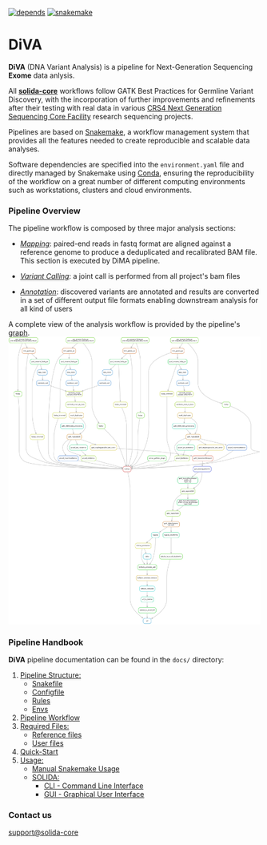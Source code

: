 [![depends](https://img.shields.io/badge/depends%20from-bioconda-brightgreen.svg)](http://bioconda.github.io/)
[![snakemake](https://img.shields.io/badge/snakemake-5.3-brightgreen.svg)](https://snakemake.readthedocs.io/en/stable/)

# DiVA
**DiVA** (DNA Variant Analysis) is a pipeline for Next-Generation Sequencing **Exome** data anlysis.

All **[solida-core](https://github.com/solida-core)** workflows follow GATK Best Practices for Germline Variant Discovery, with the incorporation of further improvements and refinements after their testing with real data in various [CRS4 Next Generation Sequencing Core Facility](http://next.crs4.it) research sequencing projects.

Pipelines are based on [Snakemake](https://snakemake.readthedocs.io/en/stable/), a workflow management system that provides all the features needed to create reproducible and scalable data analyses.

Software dependencies are specified into the `environment.yaml` file and directly managed by Snakemake using [Conda](https://docs.conda.io/en/latest/miniconda.html), ensuring the reproducibility of the workflow on a great number of different computing environments such as workstations, clusters and cloud environments.


### Pipeline Overview
The pipeline workflow is composed by three major analysis sections:
 * [_Mapping_](docs/diva_workflow.md#mapping): paired-end reads in fastq format are aligned against a reference genome to produce a deduplicated and recalibrated BAM file. This section is executed by DiMA pipeline.

 * [_Variant Calling_](docs/diva_workflow.md#variant-calling): a joint call is performed from all project's bam files
 
 * [_Annotation_](docs/diva_workflow.md#annotation): discovered variants are annotated and results are converted in a set of different output file formats enabling downstream analysis for all kind of users
 
A complete view of the analysis workflow is provided by the pipeline's [graph](images/diva.png).
![Workflow](./images/diva.png)

### Pipeline Handbook
**DiVA** pipeline documentation can be found in the `docs/` directory:


1. [Pipeline Structure:](docs/pipeline_structure.md)
    * [Snakefile](docs/pipeline_structure.md#snakefile)
    * [Configfile](docs/pipeline_structure.md#configfile)
    * [Rules](docs/pipeline_structure.md#rules)
    * [Envs](docs/pipeline_structure.md#envs)
2. [Pipeline Workflow](docs/diva_workflow.md)
3. [Required Files:]()
    * [Reference files](docs/reference_files.md)
    * [User files](docs/user_files.md)
4. [Quick-Start](docs/pipeline_usage.md)
5. [Usage:]()
    * [Manual Snakemake Usage](docs/diva_snakemake.md)
    * [SOLIDA:]()
        * [CLI - Command Line Interface](https://github.com/solida-core/solida/blob/master/README.md)
        * [GUI - Graphical User Interface]()






### Contact us
[support@solida-core](mailto:m.massidda@crs4.it) 

